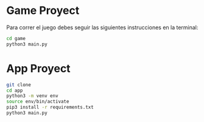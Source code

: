 # Game Proyect

Para correr el juego debes seguir las siguientes instrucciones en la terminal:

```sh
cd game
python3 main.py
```
# App Proyect
```sh
git clone 
cd app
python3 -m venv env
source env/bin/activate
pip3 install -r requirements.txt
python3 main.py
```